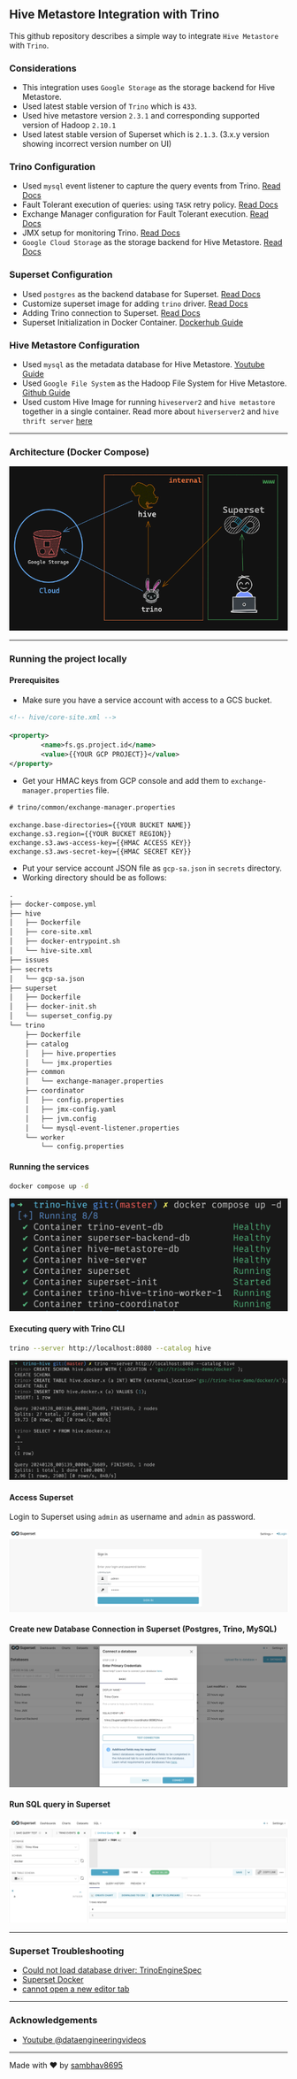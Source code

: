 ## Hive Metastore Integration with Trino

This github repository describes a simple way to integrate `Hive Metastore` with `Trino`.

### Considerations

- This integration uses `Google Storage` as the storage backend for Hive Metastore.
- Used latest stable version of `Trino` which is `433`.
- Used hive metastore version `2.3.1` and corresponding supported version of Hadoop `2.10.1`
- Used latest stable version of Superset which is `2.1.3`. (3.x.y version showing incorrect version number on UI)

### Trino Configuration

- Used `mysql` event listener to capture the query events from Trino. [Read Docs](https://trino.io/docs/current/admin/event-listeners-mysql.html)
- Fault Tolerant execution of queries: using `TASK` retry policy. [Read Docs](https://trino.io/docs/current/admin/fault-tolerant-execution.html)
- Exchange Manager configuration for Fault Tolerant execution. [Read Docs](https://trino.io/docs/current/admin/fault-tolerant-execution.html#exchange-manager)
- JMX setup for monitoring Trino. [Read Docs](https://trino.io/docs/current/admin/jmx.html?highlight=jmx)
- `Google Cloud Storage` as the storage backend for Hive Metastore. [Read Docs](https://trino.io/docs/current/connector/hive-gcs-tutorial.html)

### Superset Configuration

- Used `postgres` as the backend database for Superset. [Read Docs](https://superset.apache.org/docs/installation/configuring-superset#using-a-production-metastore)
- Customize superset image for adding `trino` driver. [Read Docs](https://superset.apache.org/docs/databases/installing-database-drivers)
- Adding Trino connection to Superset. [Read Docs](https://superset.apache.org/docs/databases/trino/)
- Superset Initialization in Docker Container. [Dockerhub Guide](https://hub.docker.com/r/apache/superset)

### Hive Metastore Configuration

- Used `mysql` as the metadata database for Hive Metastore. [Youtube Guide](https://www.youtube.com/watch?v=5XQOK0v_YRE)
- Used `Google File System` as the Hadoop File System for Hive Metastore. [Github Guide](https://github.com/GoogleCloudDataproc/hadoop-connectors/blob/master/gcs/INSTALL.md)
- Used custom Hive Image for running `hiveserver2` and `hive metastore` together in a single container. Read more about `hiverserver2` and `hive thrift server` [here](https://stackoverflow.com/questions/49799838/hive-service-hiveserver2-metastore-service)

---

### Architecture (Docker Compose)

![Docker Compose](assets/image-architecture.png)

---

### Running the project locally

#### Prerequisites

- Make sure you have a service account with access to a GCS bucket.

```xml
<!-- hive/core-site.xml -->

<property>
        <name>fs.gs.project.id</name>
        <value>{{YOUR GCP PROJECT}}</value>
</property>
```

- Get your HMAC keys from GCP console and add them to `exchange-manager.properties` file.

```properties
# trino/common/exchange-manager.properties

exchange.base-directories={{YOUR BUCKET NAME}}
exchange.s3.region={{YOUR BUCKET REGION}}
exchange.s3.aws-access-key={{HMAC ACCESS KEY}}
exchange.s3.aws-secret-key={{HMAC SECRET KEY}}
```

- Put your service account JSON file as `gcp-sa.json` in `secrets` directory.
- Working directory should be as follows:

```txt
.
├── docker-compose.yml
├── hive
│   ├── Dockerfile
│   ├── core-site.xml
│   ├── docker-entrypoint.sh
│   └── hive-site.xml
├── issues
├── secrets
│   └── gcp-sa.json
├── superset
│   ├── Dockerfile
│   ├── docker-init.sh
│   └── superset_config.py
└── trino
    ├── Dockerfile
    ├── catalog
    │   ├── hive.properties
    │   └── jmx.properties
    ├── common
    │   └── exchange-manager.properties
    ├── coordinator
    │   ├── config.properties
    │   ├── jmx-config.yaml
    │   ├── jvm.config
    │   └── mysql-event-listener.properties
    └── worker
        └── config.properties
```

#### Running the services

```bash
docker compose up -d
```

![Docker Compose Services](assets/image.png)

#### Executing query with Trino CLI

```bash
trino --server http://localhost:8080 --catalog hive
```

![Trino CLI Demo](assets/image-1.png)

#### Access Superset

Login to Superset using `admin` as username and `admin` as password.

![Superset Login](assets/image-2.png)

#### Create new Database Connection in Superset (Postgres, Trino, MySQL)

![Superset Trino Connection](assets/image-3.png)

#### Run SQL query in Superset

![Superset SQL Lab](assets/image-4.png)

---

### Superset Troubleshooting

- [Could not load database driver: TrinoEngineSpec](https://github.com/apache/superset/issues/13640)
- [Superset Docker](https://github.com/apache/superset/blob/adc247b7e4fade7ef0d68cb07df5e3aa6bf9a677/docker/docker-bootstrap.sh)
- [cannot open a new editor tab](https://github.com/apache/superset/issues/24228)

---

### Acknowledgements

- [Youtube @dataengineeringvideos](https://www.youtube.com/@dataengineeringvideos)

---

Made with ❤️ by [sambhav8695](https://github.com/sambhav8695)
